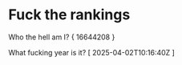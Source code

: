 # Fuck the rankings

Who the hell am I?
{ 16644208 }

What fucking year is it?
[ 2025-04-02T10:16:40Z ]
